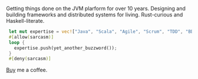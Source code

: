 Getting things done on the JVM plarform for over 10 years. Designing and building frameworks and distributed systems for living. Rust-curious and Haskell-literate.

```rust
 let mut expertise = vec!["Java", "Scala", "Agile", "Scrum", "TDD", "BDD", "DDD", "SOA", "REST", "CI/CD", "IoC/DI", "Spark", "Kafka", "Cassandra", "Hadoop", "HDFS"];
 #[allow(sarcasm)]
 loop {
   expertise.push(yet_another_buzzword());
 }
 #[deny(sarcasm)]
```

[Buy](https://paypal.me/vitalys?locale.x=en_GB) me a coffee.
